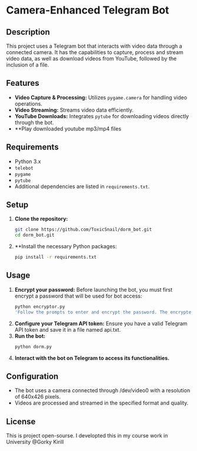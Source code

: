 # Camera-Enhanced Telegram Bot

## Description
This project uses a Telegram bot that interacts with video data through a connected camera. It has the capabilities to capture, process and stream video data, as well as download videos from YouTube, followed by the inclusion of a file.

## Features
- **Video Capture & Processing:** Utilizes `pygame.camera` for handling video operations.
- **Video Streaming:** Streams video data efficiently.
- **YouTube Downloads:** Integrates `pytube` for downloading videos directly through the bot.
- **Play downloaded youtube mp3/mp4 files

## Requirements
- Python 3.x
- `telebot`
- `pygame`
- `pytube`
- Additional dependencies are listed in `requirements.txt`.

## Setup
1. **Clone the repository:**
   ```bash
   git clone https://github.com/ToxicSnail/dorm_bot.git
   cd dorm_bot.git
2. **Install the necessary Python packages:
   ```bash
   pip install -r requirements.txt

## Usage
1. **Encrypt your password:**
   Before launching the bot, you must first encrypt a password that will be used for bot access:
   ```bash
   python encryptor.py
   'Follow the prompts to enter and encrypt the password. The encrypted password will be saved in secret.txt.'
1. **Configure your Telegram API token:**
   Ensure you have a valid Telegram API token and save it in a file named api.txt.
4. **Run the bot:**
   ```bash
   python dorm.py
5. **Interact with the bot on Telegram to access its functionalities.**

## Configuration
- The bot uses a camera connected through /dev/video0 with a resolution of 640x426 pixels.
- Videos are processed and streamed in the specified format and quality.

## License
This is project open-sourse.
I developted this in my course work in University
@Gorky Kirill
